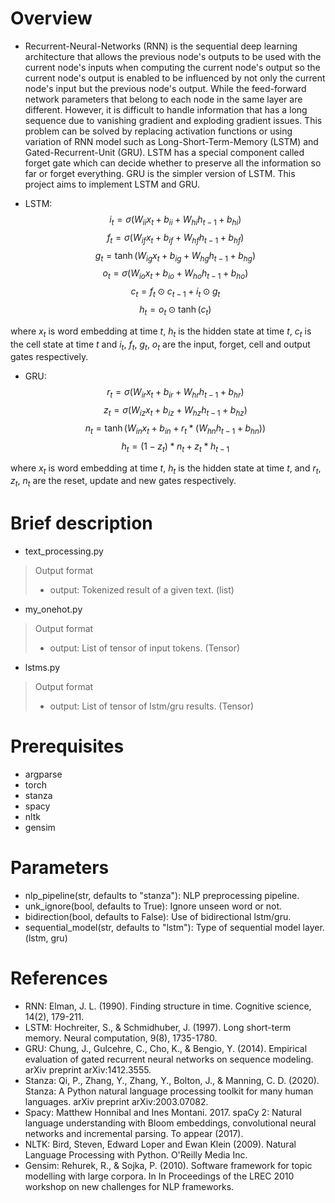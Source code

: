# Overview
- Recurrent-Neural-Networks (RNN) is the sequential deep learning architecture that allows the previous node's outputs to be used with the current node's inputs when computing the current node's output so the current node's output is enabled to be influenced by not only the current node's input but the previous node's output. While the feed-forward network parameters that belong to each node in the same layer are different. However, it is difficult to handle information that has a long sequence due to vanishing gradient and exploding gradient issues. This problem can be solved by replacing activation functions or using variation of RNN model such as Long-Short-Term-Memory (LSTM) and Gated-Recurrent-Unit (GRU). LSTM has a special component called forget gate which can decide whether to preserve all the information so far or forget everything. GRU is the simpler version of LSTM. This project aims to implement LSTM and GRU.

- LSTM:
$$i_t = \sigma(W_{ii}x_t+b_{ii}+W_{hi}h_{t-1}+b_{hi})$$
$$f_t = \sigma(W_{if}x_t+b_{if}+W_{hf}h_{t-1}+b_{hf})$$
$$g_t = \tanh(W_{ig}x_t+b_{ig}+W_{hg}h_{t-1}+b_{hg})$$
$$o_t = \sigma(W_{io}x_t+b_{io}+W_{ho}h_{t-1}+b_{ho})$$
$$c_t=f_t\odot c_{t-1} + i_t\odot g_t$$
$$h_t=o_t\odot \tanh(c_t)$$

where $x_t$ is word embedding at time $t$, $h_t$ is the hidden state at time $t$, $c_t$ is the cell state at time $t$ and $i_t$, $f_t$, $g_t$, $o_t$ are the input, forget, cell and output gates respectively. 

- GRU:
$$r_t = \sigma(W_{ir}x_t+b_{ir}+W_{hr}h_{t-1}+b_{hr})$$
$$z_t = \sigma(W_{iz}x_t+b_{iz}+W_{hz}h_{t-1}+b_{hz})$$
$$n_t = \tanh(W_{in}x_t+b_{in}+r_t*(W_{hn}h_{t-1}+b_{hn}))$$
$$h_t=(1-z_t)*n_t + z_t*h_{t-1}$$

where $x_t$ is word embedding at time $t$, $h_t$ is the hidden state at time $t$, and $r_t$, $z_t$, $n_t$ are the reset, update and new gates respectively.

# Brief description
- text_processing.py
> Output format
> - output: Tokenized result of a given text. (list)
- my_onehot.py
> Output format
> - output: List of tensor of input tokens. (Tensor)
- lstms.py
> Output format
> - output: List of tensor of lstm/gru results. (Tensor)


# Prerequisites
- argparse
- torch
- stanza
- spacy
- nltk
- gensim

# Parameters
- nlp_pipeline(str, defaults to "stanza"): NLP preprocessing pipeline.
- unk_ignore(bool, defaults to True): Ignore unseen word or not.
- bidirection(bool, defaults to False): Use of bidirectional lstm/gru.
- sequential_model(str, defaults to "lstm"): Type of sequential model layer. (lstm, gru)

# References
- RNN: Elman, J. L. (1990). Finding structure in time. Cognitive science, 14(2), 179-211.
- LSTM: Hochreiter, S., & Schmidhuber, J. (1997). Long short-term memory. Neural computation, 9(8), 1735-1780.
- GRU: Chung, J., Gulcehre, C., Cho, K., & Bengio, Y. (2014). Empirical evaluation of gated recurrent neural networks on sequence modeling. arXiv preprint arXiv:1412.3555.
- Stanza: Qi, P., Zhang, Y., Zhang, Y., Bolton, J., & Manning, C. D. (2020). Stanza: A Python natural language processing toolkit for many human languages. arXiv preprint arXiv:2003.07082.
- Spacy: Matthew Honnibal and Ines Montani. 2017. spaCy 2: Natural language understanding with Bloom embeddings, convolutional neural networks and incremental parsing. To appear (2017).
- NLTK: Bird, Steven, Edward Loper and Ewan Klein (2009). Natural Language Processing with Python. O'Reilly Media Inc.
- Gensim: Rehurek, R., & Sojka, P. (2010). Software framework for topic modelling with large corpora. In In Proceedings of the LREC 2010 workshop on new challenges for NLP frameworks.
